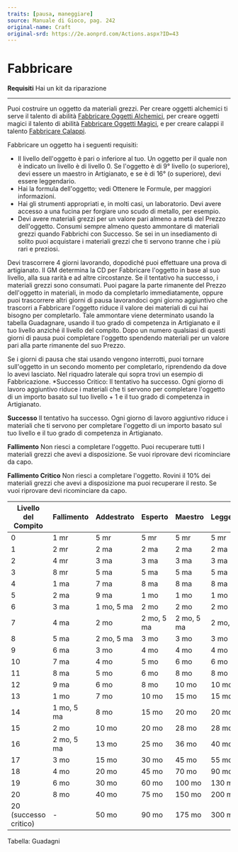 ```yaml
---
traits: [pausa, maneggiare]
source: Manuale di Gioco, pag. 242
original-name: Craft
original-srd: https://2e.aonprd.com/Actions.aspx?ID=43
---
```


# Fabbricare

**Requisiti** Hai un kit da riparazione

---

Puoi costruire un oggetto da materiali grezzi. Per creare oggetti alchemici ti
serve il talento di abilità
[Fabbricare Oggetti Alchemici](/talenti/generici/fabbricare-oggetti-alchemici),
per creare oggetti magici il talento di abilità
[Fabbricare Oggetti Magici](/talenti/generici/fabbricare-oggetti-magici), e per
creare calappi il talento
[Fabbricare Calappi](/talenti/generici/fabbricare-calappi).

Fabbricare un oggetto ha i seguenti requisiti:

- Il livello dell'oggetto è pari o inferiore al tuo. Un oggetto per il quale non
  è indicato un livello è di livello 0. Se l'oggetto è di 9° livello (o
  superiore), devi essere un maestro in Artigianato, e se è di 16° (o
  superiore), devi essere leggendario.
- Hai la formula dell'oggetto; vedi Ottenere le Formule, per maggiori
  informazioni.
- Hai gli strumenti appropriati e, in molti casi, un laboratorio. Devi avere
  accesso a una fucina per forgiare uno scudo di metallo, per esempio.
- Devi avere materiali grezzi per un valore pari almeno a metà del Prezzo
  dell'oggetto. Consumi sempre almeno questo ammontare di materiali grezzi
  quando Fabbrichi con Successo. Se sei in un insediamento di solito puoi
  acquistare i materiali grezzi che ti servono tranne che i più rari e preziosi.

Devi trascorrere 4 giorni lavorando, dopodiché puoi effettuare una prova di
artigianato. Il GM determina la CD per Fabbricare l'oggetto in base al suo
livello, alla sua rarità e ad altre circostanze. Se il tentativo ha successo, i
materiali grezzi sono consumati. Puoi pagare la parte rimanente del Prezzo
dell'oggetto in materiali, in modo da completarlo immediatamente, oppure puoi
trascorrere altri giorni di pausa lavorandoci ogni giorno aggiuntivo che
trascorri a Fabbricare l'oggetto riduce il valore dei materiali di cui hai
bisogno per completarlo. Tale ammontare viene determinato usando la tabella
Guadagnare, usando il tuo grado di competenza in Artigianato e il tuo livello
anziché il livello del compito. Dopo un numero qualsiasi di questi giorni di
pausa puoi completare l'oggetto spendendo materiali per un valore pari alla
parte rimanente del suo Prezzo.

Se i giorni di pausa che stai usando vengono interrotti, puoi tornare
sull'oggetto in un secondo momento per completarlo, riprendendo da dove lo avevi
lasciato. Nel riquadro laterale qui sopra trovi un esempio di Fabbricazione.
\*Successo Critico: Il tentativo ha successo. Ogni giorno di lavoro aggiuntivo
riduce i materiali che ti servono per completare l'oggetto di un importo basato
sul tuo livello + 1 e il tuo grado di competenza in Artigianato.

**Successo** Il tentativo ha successo. Ogni giorno di lavoro aggiuntivo riduce i
materiali che ti servono per completare l'oggetto di un importo basato sul tuo
livello e il tuo grado di competenza in Artigianato.

**Fallimento** Non riesci a completare l'oggetto. Puoi recuperare tutti I
materiali grezzi che avevi a disposizione. Se vuoi riprovare devi ricominciare
da capo.

**Fallimento Critico** Non riesci a completare l'oggetto. Rovini il 10% dei
materiali grezzi che avevi a disposizione ma puoi recuperare il resto. Se vuoi
riprovare devi ricominciare da capo.

| Livello del Compito   | Fallimento | Addestrato | Esperto    | Maestro    | Leggendario |
| --------------------- | ---------- | ---------- | ---------- | ---------- | ----------- |
| 0                     | 1 mr       | 5 mr       | 5 mr       | 5 mr       | 5 mr        |
| 1                     | 2 mr       | 2 ma       | 2 ma       | 2 ma       | 2 ma        |
| 2                     | 4 mr       | 3 ma       | 3 ma       | 3 ma       | 3 ma        |
| 3                     | 8 mr       | 5 ma       | 5 ma       | 5 ma       | 5 ma        |
| 4                     | 1 ma       | 7 ma       | 8 ma       | 8 ma       | 8 ma        |
| 5                     | 2 ma       | 9 ma       | 1 mo       | 1 mo       | 1 mo        |
| 6                     | 3 ma       | 1 mo, 5 ma | 2 mo       | 2 mo       | 2 mo        |
| 7                     | 4 ma       | 2 mo       | 2 mo, 5 ma | 2 mo, 5 ma | 2 mo, 5 ma  |
| 8                     | 5 ma       | 2 mo, 5 ma | 3 mo       | 3 mo       | 3 mo        |
| 9                     | 6 ma       | 3 mo       | 4 mo       | 4 mo       | 4 mo        |
| 10                    | 7 ma       | 4 mo       | 5 mo       | 6 mo       | 6 mo        |
| 11                    | 8 ma       | 5 mo       | 6 mo       | 8 mo       | 8 mo        |
| 12                    | 9 ma       | 6 mo       | 8 mo       | 10 mo      | 10 mo       |
| 13                    | 1 mo       | 7 mo       | 10 mo      | 15 mo      | 15 mo       |
| 14                    | 1 mo, 5 ma | 8 mo       | 15 mo      | 20 mo      | 20 mo       |
| 15                    | 2 mo       | 10 mo      | 20 mo      | 28 mo      | 28 mo       |
| 16                    | 2 mo, 5 ma | 13 mo      | 25 mo      | 36 mo      | 40 mo       |
| 17                    | 3 mo       | 15 mo      | 30 mo      | 45 mo      | 55 mo       |
| 18                    | 4 mo       | 20 mo      | 45 mo      | 70 mo      | 90 mo       |
| 19                    | 6 mo       | 30 mo      | 60 mo      | 100 mo     | 130 mo      |
| 20                    | 8 mo       | 40 mo      | 75 mo      | 150 mo     | 200 mo      |
| 20 (successo critico) | -          | 50 mo      | 90 mo      | 175 mo     | 300 mo      |

Tabella: Guadagni
